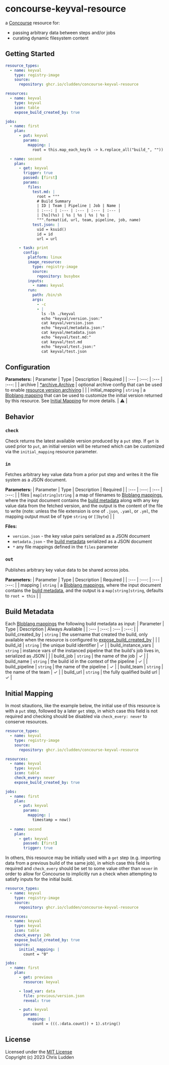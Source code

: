 # concourse-keyval-resource
a [Concourse](https://concourse-ci.org/resources.html) resource for:
- passing arbitrary data between steps and/or jobs
- curating dynamic filesystem content

## Getting Started
```yaml
resource_types:
  - name: keyval
    type: registry-image
    source:
      repository: ghcr.io/cludden/concourse-keyval-resource

resources:
  - name: keyval
    type: keyval
    icon: table
    expose_build_created_by: true

jobs:
  - name: first
    plan:
      - put: keyval
        params:
          mapping: |
            root = this.map_each_key(k -> k.replace_all("build_", ""))

  - name: second
    plan:
      - get: keyval
        trigger: true
        passed: [first]
        params:
          files:
            test.md: |
              root = """
              # Build Summary
              | ID | Team | Pipeline | Job | Name |
              | :---: | :--- | :--- | :--- | :--- |
              | [%s](%s) | %s | %s | %s | %s |
              """.format(id, url, team, pipeline, job, name)
            test.json: |
              uid = ksuid()
              id = id
              url = url

      - task: print
        config:
          platform: linux
          image_resource:
            type: registry-image
            source:
              repository: busybox
          inputs:
            - name: keyval
          run:
            path: /bin/sh
            args:
              - -c
              - |
                ls -lh ./keyval
                echo "keyval/version.json:"
                cat keyval/version.json
                echo "keyval/metadata.json:"
                cat keyval/metadata.json
                echo "keyval/test.md:"
                cat keyval/test.md
                echo "keyval/test.json:"
                cat keyval/test.json
```

## Configuration

**Parameters:**
| Parameter | Type | Description | Required |
| :--- | :---: | :--- | :---: |
| archive | [*archive.Archive](https://pkg.go.dev/github.com/cludden/concourse-go-sdk@v0.3.1/pkg/archive#Config) | optional archive config that can be used to enable [resource version archiving](https://github.com/cludden/concourse-go-sdk#archiving) | |
| initial_mapping | `string` | a [Bloblang mapping](https://www.benthos.dev/docs/guides/bloblang/about) that can be used to customize the initial version returned by this resource. See [Initial Mapping](#initial-mapping) for more details. | ⚠ |

## Behavior

### `check`
Check returns the latest available version produced by a `put` step. If `get` is used prior to `put`, an initial version will be returned which can be customized via the `initial_mapping` resource parameter.

### `in`
Fetches arbitrary key value data from a prior put step and writes it the file system as a JSON document.

**Parameters:**
| Parameter | Type | Description | Required |
| :--- | :---: | :--- | :---: |
| files | `map[string]string` | a map of filenames to [Bloblang mappings](https://www.benthos.dev/docs/guides/bloblang/about), where the input document contains the [build metadata](https://concourse-ci.org/implementing-resource-types.html#resource-metadata) along with any key value data from the fetched version, and the output is the content of the file to write (note: unless the file extension is one of `.json`, `.yaml`, or `.yml`, the mapping output must be of type `string` or `[]byte`) | |

**Files:**
- `version.json` - the key value pairs serialized as a JSON document
- `metadata.json` - the [build metadata](https://concourse-ci.org/implementing-resource-types.html#resource-metadata) serialized as a JSON document
- `*` any file mappings defined in the `files` parameter

### `out`
Publishes arbitrary key value data to be shared across jobs.

**Parameters:**
| Parameter | Type | Description | Required |
| :--- | :---: | :--- | :---: |
| mapping | `string` | a [Bloblang mappings](https://www.benthos.dev/docs/guides/bloblang/about), where the input document contains the [build metadata](https://concourse-ci.org/implementing-resource-types.html#resource-metadata), and the output is a `map[string]string`, defaults to `root = this` | |

## Build Metadata
Each [Bloblang mappings](https://www.benthos.dev/docs/guides/bloblang/about) the following build metadata as input:
| Parameter | Type | Description | Always Available |
| :--- | :---: | :--- | :---: |
| build_created_by | `string` | the username that created the build, only available when the resource is configured to [expose_build_created_by](https://concourse-ci.org/resources.html#schema.resource.expose_build_created_by) | |
| build_id | `string` | the unique build identifier | ✓ |
| build_instance_vars | `string` | instance vars of the instanced pipeline that the build's job lives in, serialized as JSON | |
| build_job | `string` | the name of the job | ✓ |
| build_name | `string` | the build id in the context of the pipeline | ✓ |
| build_pipeline | `string` | the name of the pipeline | ✓ |
| build_team | `string` | the name of the team | ✓ |
| build_url | `string` | the fully qualified build url | ✓ |

## Initial Mapping
In most sitautions, like the example below, the initial use of this resource is with a `put` step, followed by a later `get` step, in which case this field is not required and checking should be disabled via `check_every: never` to conserve resources. 

```yaml
resource_types:
  - name: keyval
    type: registry-image
    source:
      repository: ghcr.io/cludden/concourse-keyval-resource

resources:
  - name: keyval
    type: keyval
    icon: table
    check_every: never
    expose_build_created_by: true

jobs:
  - name: first
    plan:
      - put: keyval
        params:
          mapping: |
            timestamp = now()
  
  - name: second
    plan:
      - get: keyval
        passed: [first]
        trigger: true
```

In others, this resource may be initially used with a `get` step (e.g. importing data from a previous build of the same job), in which case this field is required and `check_every` should be set to some value other than `never` in order to allow for Concourse to implicitly run a check when attempting to satisfy inputs for the initial build.

```yaml
resource_types:
  - name: keyval
    type: registry-image
    source:
      repository: ghcr.io/cludden/concourse-keyval-resource

resources:
  - name: keyval
    type: keyval
    icon: table
    check_every: 24h
    expose_build_created_by: true
    source:
      initial_mapping: |
        count = "0"

jobs:
  - name: first
    plan:
      - get: previous
        resource: keyval

      - load_var: data
        file: previous/version.json
        reveal: true

      - put: keyval
        params:
          mapping: |
            count = (((.:data.count)) + 1).string()
```

## License
Licensed under the [MIT License](LICENSE.md)  
Copyright (c) 2023 Chris Ludden